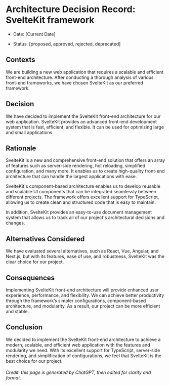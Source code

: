 # Architecture Decision Record: SvelteKit framework

* Date: [Current Date]

* Status: [proposed, approved, rejected, deprecated]

## Contexts

We are building a new web application that requires a scalable and efficient front-end architecture. After conducting a thorough analysis of various front-end frameworks, we have chosen SvelteKit as our preferred framework.

## Decision

We have decided to implement the SvelteKit front-end architecture for our web application. SvelteKit provides an advanced front-end development system that is fast, efficient, and flexible. It can be used for optimizing large and small applications.

## Rationale

SvelteKit is a new and comprehensive front-end solution that offers an array of features such as server-side rendering, hot reloading, simplified configuration, and many more. It enables us to create high-quality front-end architecture that can handle the largest applications with ease.

SvelteKit's component-based architecture enables us to develop reusable and scalable UI components that can be integrated seamlessly between different projects. The framework offers excellent support for TypeScript, allowing us to create clean and structured code that is easy to maintain.

In addition, SvelteKit provides an easy-to-use document management system that allows us to track all of our project's architectural decisions and changes.

## Alternatives Considered

We have evaluated several alternatives, such as React, Vue, Angular, and Next.js, but with its features, ease of use, and robustness, SvelteKit was the clear choice for our project.

## Consequences

Implementing SvelteKit front-end architecture will provide enhanced user experience, performance, and flexibility. We can achieve better productivity through the framework’s simpler configurations, component-based architecture, and modularity. As a result, our project can be more efficient and stable.

## Conclusion

We decided to implement the SvelteKit front-end architecture to achieve a modern, scalable, and efficient web application with the features and modularity we need. With its excellent support for TypeScript, server-side rendering, and simplification of configurations, we feel that SvelteKit is the best choice for our project.

<h6>Credit: this page is generated by ChatGPT, then edited for clarity and format.</h6>
